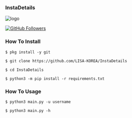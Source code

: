 ### InstaDetails



![logo](https://c.tenor.com/9gAQTpYexIIAAAAC/instagram-logo.gif)


[![GitHub Followers](https://img.shields.io/github/Followers/LISA-KOREA/InstaDetails?&style=flat-square&logo=github)](https://github.com/LISA-KOREA/InstaDetails/Followers)




### How To Install

`$ pkg install -y git`

`$ git clone https://github.com/LISA-KOREA/InstaDetails`

`$ cd InstaDetails`

`$ python3 -m pip install -r requirements.txt`

### How To Usage

`$ python3 main.py -u username`

`$ python3 main.py -h`









